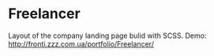 # Freelancer
Layout of the company landing page bulid with SCSS. Demo: http://fronti.zzz.com.ua/portfolio/Freelancer/
